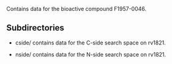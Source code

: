 Contains data for the bioactive compound F1957-0046.

## Subdirectories

- cside/ contains data for the C-side search space on rv1821.

- nside/ contains data for the N-side search space on rv1821.

